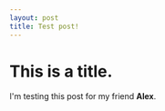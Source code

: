 ```yaml
---
layout: post
title: Test post!
---
```


# This is a title.
I'm testing this post for my friend **Alex**.